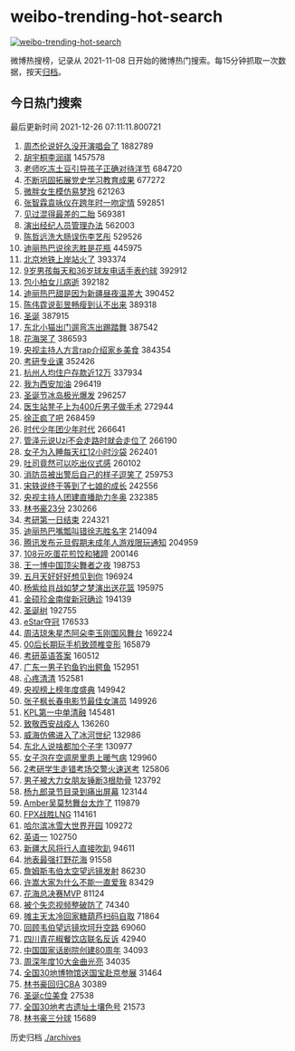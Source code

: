 # weibo-trending-hot-search

[![weibo-trending-hot-search](https://github.com/ameizi/weibo-trending-hot-search/actions/workflows/ci.yml/badge.svg)](https://github.com/ameizi/weibo-trending-hot-search/actions/workflows/ci.yml)

微博热搜榜，记录从 2021-11-08 日开始的微博热门搜索。每15分钟抓取一次数据，按天[归档](./archives)。

## 今日热门搜索

<!-- BEGIN --> 
最后更新时间 2021-12-26 07:11:11.800721 
1. [周杰伦说好久没开演唱会了](https://s.weibo.com/weibo?q=%23%E5%91%A8%E6%9D%B0%E4%BC%A6%E8%AF%B4%E5%A5%BD%E4%B9%85%E6%B2%A1%E5%BC%80%E6%BC%94%E5%94%B1%E4%BC%9A%E4%BA%86%23&Refer=top) 1882789
1. [胡宇桐李润祺](https://s.weibo.com/weibo?q=%E8%83%A1%E5%AE%87%E6%A1%90%E6%9D%8E%E6%B6%A6%E7%A5%BA&Refer=top) 1457578
1. [老师吃冻土豆引导孩子正确对待洋节](https://s.weibo.com/weibo?q=%23%E8%80%81%E5%B8%88%E5%90%83%E5%86%BB%E5%9C%9F%E8%B1%86%E5%BC%95%E5%AF%BC%E5%AD%A9%E5%AD%90%E6%AD%A3%E7%A1%AE%E5%AF%B9%E5%BE%85%E6%B4%8B%E8%8A%82%23&Refer=top) 684720
1. [不断巩固拓展党史学习教育成果](https://s.weibo.com/weibo?q=%23%E4%B8%8D%E6%96%AD%E5%B7%A9%E5%9B%BA%E6%8B%93%E5%B1%95%E5%85%9A%E5%8F%B2%E5%AD%A6%E4%B9%A0%E6%95%99%E8%82%B2%E6%88%90%E6%9E%9C%23&Refer=top) 677272
1. [微胖女生模仿易梦玲](https://s.weibo.com/weibo?q=%E5%BE%AE%E8%83%96%E5%A5%B3%E7%94%9F%E6%A8%A1%E4%BB%BF%E6%98%93%E6%A2%A6%E7%8E%B2&Refer=top) 621263
1. [张智霖袁咏仪在跨年时一吻定情](https://s.weibo.com/weibo?q=%23%E5%BC%A0%E6%99%BA%E9%9C%96%E8%A2%81%E5%92%8F%E4%BB%AA%E5%9C%A8%E8%B7%A8%E5%B9%B4%E6%97%B6%E4%B8%80%E5%90%BB%E5%AE%9A%E6%83%85%23&Refer=top) 592851
1. [见过混得最差的二胎](https://s.weibo.com/weibo?q=%23%E8%A7%81%E8%BF%87%E6%B7%B7%E5%BE%97%E6%9C%80%E5%B7%AE%E7%9A%84%E4%BA%8C%E8%83%8E%23&Refer=top) 569381
1. [演出经纪人员管理办法](https://s.weibo.com/weibo?q=%23%E6%BC%94%E5%87%BA%E7%BB%8F%E7%BA%AA%E4%BA%BA%E5%91%98%E7%AE%A1%E7%90%86%E5%8A%9E%E6%B3%95%23&Refer=top) 562003
1. [陈哲远洗大肠误伤李艺彤](https://s.weibo.com/weibo?q=%23%E9%99%88%E5%93%B2%E8%BF%9C%E6%B4%97%E5%A4%A7%E8%82%A0%E8%AF%AF%E4%BC%A4%E6%9D%8E%E8%89%BA%E5%BD%A4%23&Refer=top) 529526
1. [迪丽热巴说徐志胜是花瓶](https://s.weibo.com/weibo?q=%23%E8%BF%AA%E4%B8%BD%E7%83%AD%E5%B7%B4%E8%AF%B4%E5%BE%90%E5%BF%97%E8%83%9C%E6%98%AF%E8%8A%B1%E7%93%B6%23&Refer=top) 445975
1. [北京地铁上岸站火了](https://s.weibo.com/weibo?q=%23%E5%8C%97%E4%BA%AC%E5%9C%B0%E9%93%81%E4%B8%8A%E5%B2%B8%E7%AB%99%E7%81%AB%E4%BA%86%23&Refer=top) 393374
1. [9岁男孩每天和36岁球友电话手表约球](https://s.weibo.com/weibo?q=%239%E5%B2%81%E7%94%B7%E5%AD%A9%E6%AF%8F%E5%A4%A9%E5%92%8C36%E5%B2%81%E7%90%83%E5%8F%8B%E7%94%B5%E8%AF%9D%E6%89%8B%E8%A1%A8%E7%BA%A6%E7%90%83%23&Refer=top) 392912
1. [包小柏女儿病逝](https://s.weibo.com/weibo?q=%23%E5%8C%85%E5%B0%8F%E6%9F%8F%E5%A5%B3%E5%84%BF%E7%97%85%E9%80%9D%23&Refer=top) 392182
1. [迪丽热巴甜是因为新疆昼夜温差大](https://s.weibo.com/weibo?q=%23%E8%BF%AA%E4%B8%BD%E7%83%AD%E5%B7%B4%E7%94%9C%E6%98%AF%E5%9B%A0%E4%B8%BA%E6%96%B0%E7%96%86%E6%98%BC%E5%A4%9C%E6%B8%A9%E5%B7%AE%E5%A4%A7%23&Refer=top) 390452
1. [陈伟霆说彭昱畅瘦到认不出来](https://s.weibo.com/weibo?q=%23%E9%99%88%E4%BC%9F%E9%9C%86%E8%AF%B4%E5%BD%AD%E6%98%B1%E7%95%85%E7%98%A6%E5%88%B0%E8%AE%A4%E4%B8%8D%E5%87%BA%E6%9D%A5%23&Refer=top) 389318
1. [圣诞](https://s.weibo.com/weibo?q=%E5%9C%A3%E8%AF%9E&Refer=top) 387915
1. [东北小猫出门遛弯冻出踢踏舞](https://s.weibo.com/weibo?q=%23%E4%B8%9C%E5%8C%97%E5%B0%8F%E7%8C%AB%E5%87%BA%E9%97%A8%E9%81%9B%E5%BC%AF%E5%86%BB%E5%87%BA%E8%B8%A2%E8%B8%8F%E8%88%9E%23&Refer=top) 387542
1. [花海哭了](https://s.weibo.com/weibo?q=%23%E8%8A%B1%E6%B5%B7%E5%93%AD%E4%BA%86%23&Refer=top) 386593
1. [央视主持人方言rap介绍家乡美食](https://s.weibo.com/weibo?q=%23%E5%A4%AE%E8%A7%86%E4%B8%BB%E6%8C%81%E4%BA%BA%E6%96%B9%E8%A8%80rap%E4%BB%8B%E7%BB%8D%E5%AE%B6%E4%B9%A1%E7%BE%8E%E9%A3%9F%23&Refer=top) 384354
1. [考研专业课](https://s.weibo.com/weibo?q=%23%E8%80%83%E7%A0%94%E4%B8%93%E4%B8%9A%E8%AF%BE%23&Refer=top) 352426
1. [杭州人均住户存款近12万](https://s.weibo.com/weibo?q=%23%E6%9D%AD%E5%B7%9E%E4%BA%BA%E5%9D%87%E4%BD%8F%E6%88%B7%E5%AD%98%E6%AC%BE%E8%BF%9112%E4%B8%87%23&Refer=top) 337934
1. [我为西安加油](https://s.weibo.com/weibo?q=%E6%88%91%E4%B8%BA%E8%A5%BF%E5%AE%89%E5%8A%A0%E6%B2%B9&Refer=top) 296419
1. [圣诞节冰岛极光爆发](https://s.weibo.com/weibo?q=%23%E5%9C%A3%E8%AF%9E%E8%8A%82%E5%86%B0%E5%B2%9B%E6%9E%81%E5%85%89%E7%88%86%E5%8F%91%23&Refer=top) 296257
1. [医生站凳子上为400斤男子做手术](https://s.weibo.com/weibo?q=%23%E5%8C%BB%E7%94%9F%E7%AB%99%E5%87%B3%E5%AD%90%E4%B8%8A%E4%B8%BA400%E6%96%A4%E7%94%B7%E5%AD%90%E5%81%9A%E6%89%8B%E6%9C%AF%23&Refer=top) 272944
1. [徐正疯了吧](https://s.weibo.com/weibo?q=%23%E5%BE%90%E6%AD%A3%E7%96%AF%E4%BA%86%E5%90%A7%23&Refer=top) 268459
1. [时代少年团少年时代](https://s.weibo.com/weibo?q=%23%E6%97%B6%E4%BB%A3%E5%B0%91%E5%B9%B4%E5%9B%A2%E5%B0%91%E5%B9%B4%E6%97%B6%E4%BB%A3%23&Refer=top) 266641
1. [管泽元说Uzi不会走路时就会走位了](https://s.weibo.com/weibo?q=%23%E7%AE%A1%E6%B3%BD%E5%85%83%E8%AF%B4Uzi%E4%B8%8D%E4%BC%9A%E8%B5%B0%E8%B7%AF%E6%97%B6%E5%B0%B1%E4%BC%9A%E8%B5%B0%E4%BD%8D%E4%BA%86%23&Refer=top) 266190
1. [女子为入睡每天扛12小时沙袋](https://s.weibo.com/weibo?q=%23%E5%A5%B3%E5%AD%90%E4%B8%BA%E5%85%A5%E7%9D%A1%E6%AF%8F%E5%A4%A9%E6%89%9B12%E5%B0%8F%E6%97%B6%E6%B2%99%E8%A2%8B%23&Refer=top) 262401
1. [吐司竟然可以吃出仪式感](https://s.weibo.com/weibo?q=%23%E5%90%90%E5%8F%B8%E7%AB%9F%E7%84%B6%E5%8F%AF%E4%BB%A5%E5%90%83%E5%87%BA%E4%BB%AA%E5%BC%8F%E6%84%9F%23&Refer=top) 260102
1. [消防员被出警后自己的样子逗笑了](https://s.weibo.com/weibo?q=%23%E6%B6%88%E9%98%B2%E5%91%98%E8%A2%AB%E5%87%BA%E8%AD%A6%E5%90%8E%E8%87%AA%E5%B7%B1%E7%9A%84%E6%A0%B7%E5%AD%90%E9%80%97%E7%AC%91%E4%BA%86%23&Refer=top) 259753
1. [宋轶说终于等到了七娘的成长](https://s.weibo.com/weibo?q=%23%E5%AE%8B%E8%BD%B6%E8%AF%B4%E7%BB%88%E4%BA%8E%E7%AD%89%E5%88%B0%E4%BA%86%E4%B8%83%E5%A8%98%E7%9A%84%E6%88%90%E9%95%BF%23&Refer=top) 242556
1. [央视主持人团建直播助力冬奥](https://s.weibo.com/weibo?q=%23%E5%A4%AE%E8%A7%86%E4%B8%BB%E6%8C%81%E4%BA%BA%E5%9B%A2%E5%BB%BA%E7%9B%B4%E6%92%AD%E5%8A%A9%E5%8A%9B%E5%86%AC%E5%A5%A5%23&Refer=top) 232385
1. [林书豪23分](https://s.weibo.com/weibo?q=%23%E6%9E%97%E4%B9%A6%E8%B1%AA23%E5%88%86%23&Refer=top) 230266
1. [考研第一日结束](https://s.weibo.com/weibo?q=%23%E8%80%83%E7%A0%94%E7%AC%AC%E4%B8%80%E6%97%A5%E7%BB%93%E6%9D%9F%23&Refer=top) 224321
1. [迪丽热巴嘴瓢叫错徐志胜名字](https://s.weibo.com/weibo?q=%23%E8%BF%AA%E4%B8%BD%E7%83%AD%E5%B7%B4%E5%98%B4%E7%93%A2%E5%8F%AB%E9%94%99%E5%BE%90%E5%BF%97%E8%83%9C%E5%90%8D%E5%AD%97%23&Refer=top) 214094
1. [腾讯发布元旦假期未成年人游戏限玩通知](https://s.weibo.com/weibo?q=%23%E8%85%BE%E8%AE%AF%E5%8F%91%E5%B8%83%E5%85%83%E6%97%A6%E5%81%87%E6%9C%9F%E6%9C%AA%E6%88%90%E5%B9%B4%E4%BA%BA%E6%B8%B8%E6%88%8F%E9%99%90%E7%8E%A9%E9%80%9A%E7%9F%A5%23&Refer=top) 204959
1. [108元吃蛋花煎饺和猪蹄](https://s.weibo.com/weibo?q=108%E5%85%83%E5%90%83%E8%9B%8B%E8%8A%B1%E7%85%8E%E9%A5%BA%E5%92%8C%E7%8C%AA%E8%B9%84&Refer=top) 200146
1. [王一博中国顶尖舞者之夜](https://s.weibo.com/weibo?q=%23%E7%8E%8B%E4%B8%80%E5%8D%9A%E4%B8%AD%E5%9B%BD%E9%A1%B6%E5%B0%96%E8%88%9E%E8%80%85%E4%B9%8B%E5%A4%9C%23&Refer=top) 198753
1. [五月天好好好想见到你](https://s.weibo.com/weibo?q=%23%E4%BA%94%E6%9C%88%E5%A4%A9%E5%A5%BD%E5%A5%BD%E5%A5%BD%E6%83%B3%E8%A7%81%E5%88%B0%E4%BD%A0%23&Refer=top) 196924
1. [杨紫给肖战如梦之梦演出送花篮](https://s.weibo.com/weibo?q=%23%E6%9D%A8%E7%B4%AB%E7%BB%99%E8%82%96%E6%88%98%E5%A6%82%E6%A2%A6%E4%B9%8B%E6%A2%A6%E6%BC%94%E5%87%BA%E9%80%81%E8%8A%B1%E7%AF%AE%23&Refer=top) 195975
1. [金硕珍金南俊新冠确诊](https://s.weibo.com/weibo?q=%23%E9%87%91%E7%A1%95%E7%8F%8D%E9%87%91%E5%8D%97%E4%BF%8A%E6%96%B0%E5%86%A0%E7%A1%AE%E8%AF%8A%23&Refer=top) 194139
1. [圣诞树](https://s.weibo.com/weibo?q=%E5%9C%A3%E8%AF%9E%E6%A0%91&Refer=top) 192755
1. [eStar夺冠](https://s.weibo.com/weibo?q=%23eStar%E5%A4%BA%E5%86%A0%23&Refer=top) 176533
1. [周洁琼朱星杰阿朵李玉刚国风舞台](https://s.weibo.com/weibo?q=%23%E5%91%A8%E6%B4%81%E7%90%BC%E6%9C%B1%E6%98%9F%E6%9D%B0%E9%98%BF%E6%9C%B5%E6%9D%8E%E7%8E%89%E5%88%9A%E5%9B%BD%E9%A3%8E%E8%88%9E%E5%8F%B0%23&Refer=top) 169224
1. [00后长期玩手机致颈椎变形](https://s.weibo.com/weibo?q=%2300%E5%90%8E%E9%95%BF%E6%9C%9F%E7%8E%A9%E6%89%8B%E6%9C%BA%E8%87%B4%E9%A2%88%E6%A4%8E%E5%8F%98%E5%BD%A2%23&Refer=top) 165879
1. [考研英语答案](https://s.weibo.com/weibo?q=%E8%80%83%E7%A0%94%E8%8B%B1%E8%AF%AD%E7%AD%94%E6%A1%88&Refer=top) 160512
1. [广东一男子钓鱼钓出鳄鱼](https://s.weibo.com/weibo?q=%23%E5%B9%BF%E4%B8%9C%E4%B8%80%E7%94%B7%E5%AD%90%E9%92%93%E9%B1%BC%E9%92%93%E5%87%BA%E9%B3%84%E9%B1%BC%23&Refer=top) 152951
1. [心疼清清](https://s.weibo.com/weibo?q=%23%E5%BF%83%E7%96%BC%E6%B8%85%E6%B8%85%23&Refer=top) 152581
1. [央视榜上榜年度盛典](https://s.weibo.com/weibo?q=%23%E5%A4%AE%E8%A7%86%E6%A6%9C%E4%B8%8A%E6%A6%9C%E5%B9%B4%E5%BA%A6%E7%9B%9B%E5%85%B8%23&Refer=top) 149942
1. [张子枫长春电影节最佳女演员](https://s.weibo.com/weibo?q=%23%E5%BC%A0%E5%AD%90%E6%9E%AB%E9%95%BF%E6%98%A5%E7%94%B5%E5%BD%B1%E8%8A%82%E6%9C%80%E4%BD%B3%E5%A5%B3%E6%BC%94%E5%91%98%23&Refer=top) 149926
1. [KPL第一中单清融](https://s.weibo.com/weibo?q=%23KPL%E7%AC%AC%E4%B8%80%E4%B8%AD%E5%8D%95%E6%B8%85%E8%9E%8D%23&Refer=top) 145481
1. [致敬西安战疫人](https://s.weibo.com/weibo?q=%23%E8%87%B4%E6%95%AC%E8%A5%BF%E5%AE%89%E6%88%98%E7%96%AB%E4%BA%BA%23&Refer=top) 136260
1. [威海仿佛进入了冰河世纪](https://s.weibo.com/weibo?q=%23%E5%A8%81%E6%B5%B7%E4%BB%BF%E4%BD%9B%E8%BF%9B%E5%85%A5%E4%BA%86%E5%86%B0%E6%B2%B3%E4%B8%96%E7%BA%AA%23&Refer=top) 132986
1. [东北人说啥都加个子字](https://s.weibo.com/weibo?q=%23%E4%B8%9C%E5%8C%97%E4%BA%BA%E8%AF%B4%E5%95%A5%E9%83%BD%E5%8A%A0%E4%B8%AA%E5%AD%90%E5%AD%97%23&Refer=top) 130977
1. [女子泡在空调房里患上暖气病](https://s.weibo.com/weibo?q=%23%E5%A5%B3%E5%AD%90%E6%B3%A1%E5%9C%A8%E7%A9%BA%E8%B0%83%E6%88%BF%E9%87%8C%E6%82%A3%E4%B8%8A%E6%9A%96%E6%B0%94%E7%97%85%23&Refer=top) 129960
1. [2考研学生走错考场交警火速送考](https://s.weibo.com/weibo?q=%232%E8%80%83%E7%A0%94%E5%AD%A6%E7%94%9F%E8%B5%B0%E9%94%99%E8%80%83%E5%9C%BA%E4%BA%A4%E8%AD%A6%E7%81%AB%E9%80%9F%E9%80%81%E8%80%83%23&Refer=top) 125806
1. [男子被大力女朋友锤断3根肋骨](https://s.weibo.com/weibo?q=%23%E7%94%B7%E5%AD%90%E8%A2%AB%E5%A4%A7%E5%8A%9B%E5%A5%B3%E6%9C%8B%E5%8F%8B%E9%94%A4%E6%96%AD3%E6%A0%B9%E8%82%8B%E9%AA%A8%23&Refer=top) 123792
1. [杨九郎录节目录到痛出屏幕](https://s.weibo.com/weibo?q=%23%E6%9D%A8%E4%B9%9D%E9%83%8E%E5%BD%95%E8%8A%82%E7%9B%AE%E5%BD%95%E5%88%B0%E7%97%9B%E5%87%BA%E5%B1%8F%E5%B9%95%23&Refer=top) 123144
1. [Amber吴莫愁舞台太炸了](https://s.weibo.com/weibo?q=%23Amber%E5%90%B4%E8%8E%AB%E6%84%81%E8%88%9E%E5%8F%B0%E5%A4%AA%E7%82%B8%E4%BA%86%23&Refer=top) 119879
1. [FPX战胜LNG](https://s.weibo.com/weibo?q=%23FPX%E6%88%98%E8%83%9CLNG%23&Refer=top) 114161
1. [哈尔滨冰雪大世界开园](https://s.weibo.com/weibo?q=%E5%93%88%E5%B0%94%E6%BB%A8%E5%86%B0%E9%9B%AA%E5%A4%A7%E4%B8%96%E7%95%8C%E5%BC%80%E5%9B%AD&Refer=top) 109272
1. [英语一](https://s.weibo.com/weibo?q=%E8%8B%B1%E8%AF%AD%E4%B8%80&Refer=top) 102750
1. [新疆大风将行人直接吹趴](https://s.weibo.com/weibo?q=%23%E6%96%B0%E7%96%86%E5%A4%A7%E9%A3%8E%E5%B0%86%E8%A1%8C%E4%BA%BA%E7%9B%B4%E6%8E%A5%E5%90%B9%E8%B6%B4%23&Refer=top) 94611
1. [地表最强打野花海](https://s.weibo.com/weibo?q=%23%E5%9C%B0%E8%A1%A8%E6%9C%80%E5%BC%BA%E6%89%93%E9%87%8E%E8%8A%B1%E6%B5%B7%23&Refer=top) 91558
1. [詹姆斯韦伯太空望远镜发射](https://s.weibo.com/weibo?q=%23%E8%A9%B9%E5%A7%86%E6%96%AF%E9%9F%A6%E4%BC%AF%E5%A4%AA%E7%A9%BA%E6%9C%9B%E8%BF%9C%E9%95%9C%E5%8F%91%E5%B0%84%23&Refer=top) 86230
1. [许嵩大家为什么不能一直爱我](https://s.weibo.com/weibo?q=%23%E8%AE%B8%E5%B5%A9%E5%A4%A7%E5%AE%B6%E4%B8%BA%E4%BB%80%E4%B9%88%E4%B8%8D%E8%83%BD%E4%B8%80%E7%9B%B4%E7%88%B1%E6%88%91%23&Refer=top) 83429
1. [花海总决赛MVP](https://s.weibo.com/weibo?q=%23%E8%8A%B1%E6%B5%B7%E6%80%BB%E5%86%B3%E8%B5%9BMVP%23&Refer=top) 81124
1. [被个失恋视频整破防了](https://s.weibo.com/weibo?q=%23%E8%A2%AB%E4%B8%AA%E5%A4%B1%E6%81%8B%E8%A7%86%E9%A2%91%E6%95%B4%E7%A0%B4%E9%98%B2%E4%BA%86%23&Refer=top) 74340
1. [摊主天太冷回家糖葫芦扫码自取](https://s.weibo.com/weibo?q=%23%E6%91%8A%E4%B8%BB%E5%A4%A9%E5%A4%AA%E5%86%B7%E5%9B%9E%E5%AE%B6%E7%B3%96%E8%91%AB%E8%8A%A6%E6%89%AB%E7%A0%81%E8%87%AA%E5%8F%96%23&Refer=top) 71864
1. [回顾韦伯望远镜坎坷升空路](https://s.weibo.com/weibo?q=%23%E5%9B%9E%E9%A1%BE%E9%9F%A6%E4%BC%AF%E6%9C%9B%E8%BF%9C%E9%95%9C%E5%9D%8E%E5%9D%B7%E5%8D%87%E7%A9%BA%E8%B7%AF%23&Refer=top) 69060
1. [四川青花椒餐饮店联名反诉](https://s.weibo.com/weibo?q=%23%E5%9B%9B%E5%B7%9D%E9%9D%92%E8%8A%B1%E6%A4%92%E9%A4%90%E9%A5%AE%E5%BA%97%E8%81%94%E5%90%8D%E5%8F%8D%E8%AF%89%23&Refer=top) 42940
1. [中国国家话剧院创建80周年](https://s.weibo.com/weibo?q=%23%E4%B8%AD%E5%9B%BD%E5%9B%BD%E5%AE%B6%E8%AF%9D%E5%89%A7%E9%99%A2%E5%88%9B%E5%BB%BA80%E5%91%A8%E5%B9%B4%23&Refer=top) 34093
1. [周深年度10大金曲光亮](https://s.weibo.com/weibo?q=%23%E5%91%A8%E6%B7%B1%E5%B9%B4%E5%BA%A610%E5%A4%A7%E9%87%91%E6%9B%B2%E5%85%89%E4%BA%AE%23&Refer=top) 34035
1. [全国30地博物馆送国宝赴京参展](https://s.weibo.com/weibo?q=%E5%85%A8%E5%9B%BD30%E5%9C%B0%E5%8D%9A%E7%89%A9%E9%A6%86%E9%80%81%E5%9B%BD%E5%AE%9D%E8%B5%B4%E4%BA%AC%E5%8F%82%E5%B1%95&Refer=top) 31464
1. [林书豪回归CBA](https://s.weibo.com/weibo?q=%23%E6%9E%97%E4%B9%A6%E8%B1%AA%E5%9B%9E%E5%BD%92CBA%23&Refer=top) 30389
1. [圣诞c位美食](https://s.weibo.com/weibo?q=%E5%9C%A3%E8%AF%9Ec%E4%BD%8D%E7%BE%8E%E9%A3%9F&Refer=top) 27538
1. [全国30地考古遗址土壤色号](https://s.weibo.com/weibo?q=%23%E5%85%A8%E5%9B%BD30%E5%9C%B0%E8%80%83%E5%8F%A4%E9%81%97%E5%9D%80%E5%9C%9F%E5%A3%A4%E8%89%B2%E5%8F%B7%23&Refer=top) 21573
1. [林书豪三分球](https://s.weibo.com/weibo?q=%23%E6%9E%97%E4%B9%A6%E8%B1%AA%E4%B8%89%E5%88%86%E7%90%83%23&Refer=top) 15689
<!-- END -->

历史归档 [./archives](./archives)

